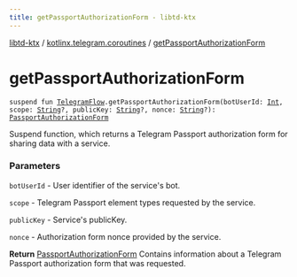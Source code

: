 ```yaml
---
title: getPassportAuthorizationForm - libtd-ktx
---
```


[libtd-ktx](../index.html) / [kotlinx.telegram.coroutines](index.html) / [getPassportAuthorizationForm](./get-passport-authorization-form.html)

# getPassportAuthorizationForm

`suspend fun `[`TelegramFlow`](../kotlinx.telegram.core/-telegram-flow/index.html)`.getPassportAuthorizationForm(botUserId: `[`Int`](https://kotlinlang.org/api/latest/jvm/stdlib/kotlin/-int/index.html)`, scope: `[`String`](https://kotlinlang.org/api/latest/jvm/stdlib/kotlin/-string/index.html)`?, publicKey: `[`String`](https://kotlinlang.org/api/latest/jvm/stdlib/kotlin/-string/index.html)`?, nonce: `[`String`](https://kotlinlang.org/api/latest/jvm/stdlib/kotlin/-string/index.html)`?): `[`PassportAuthorizationForm`](https://tdlibx.github.io/td/docs/org/drinkless/td/libcore/telegram/TdApi.PassportAuthorizationForm.html)

Suspend function, which returns a Telegram Passport authorization form for sharing data with a
service.

### Parameters

`botUserId` - User identifier of the service's bot.

`scope` - Telegram Passport element types requested by the service.

`publicKey` - Service's publicKey.

`nonce` - Authorization form nonce provided by the service.

**Return**
[PassportAuthorizationForm](https://tdlibx.github.io/td/docs/org/drinkless/td/libcore/telegram/TdApi.PassportAuthorizationForm.html) Contains information about a Telegram Passport authorization
form that was requested.

